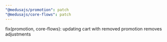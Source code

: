 ```yaml
---
"@medusajs/promotion": patch
"@medusajs/core-flows": patch
---
```


fix(promotion, core-flows): updating cart with removed promotion removes adjustments
